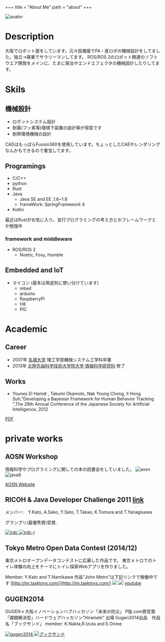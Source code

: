+++
title = "About Me"
path = "about"
+++


![avator](/assets/images/avatar.png)

# Description
大阪でロボット屋をしています。元々設備屋でFA・産ロボの機械設計をしてました。独立->廃業でサラリーマンしてます。
ROS/ROS 2のロボット関連のソフトウエア開発をメインに、たまに架台やエンドエフェクタの機械設計したりしてます。

# Skils

## 機械設計

+ ロボットシステム設計
+ 耐薬(フッ素等)環境下装置の設計等が得意です
+ 耐熱環境機械の設計

CADはもっぱらFusion360を使用しています。ちょっとしたCAEやレンダリングなんかもできるので重宝してます。

## Programings

+ C/C++
+ python
+ Rust
+ Java
  + Java SE and EE ,1.6~1.8
  + frameWork: SpringFramework 4
+ Kotlin

最近はRustがお気に入り。並行プログラミングの考え方とかフレームワークとか勉強中

### framework and middleware

+ ROS/ROS 2
  + Noetic, Foxy, Humble

## Embedded and IoT

+ マイコン (基本は用途別に使い分けています)
  + mbed
  + arduino
  + RaspberryPi
  + H8
  + PIC

# Academic

## Career

+ 2007年 [名城大学](http://www.meijo-u.ac.jp/) 理工学部機械システム工学科卒業
+ 2013年 [北陸先端科学技術大学院大学 情報科学研究科](http://www.jaist.ac.jp) 修了

## Works

+ Younes El Hamdi , Takumi Okamoto, Nak Young Chong, Il Hong Suh,"Developing a Bayesian Framework for Human Behavior Tracking ",The 26th Annual Conference of the Japanese Society for Artificial Intelligence, 2012 
<!-- [PDF](https://kaigi.org/jsai/webprogram/2012/pdf/717.pdf) -->
[PDF](/docs/paper.pdf)

# private works 

## AOSN Workshop
情報科学やプログラミングに関しての本の読書会をしていました。
![aosn](/assets/images/aosn.png)![java8](/assets/images/aosn-java8.png)

[AOSN Website](https://aosn.ws)

## RICOH & Java Developer Challenge 2011  [link](http://www.tasktoys.com/about-nuimagio)
メンバー:　Y.Kato, A.Sako, Y.Sato, T.Takao, K.Tomura and T.Yanagisawa

グランプリ(最優秀賞)受賞.

[ ![jrdc](/assets/images/rjdc11.png) ](http://jp.ricoh.com/release/2012/0113_2.html)[ ![jrdc-j](/assets/images/rjdc11-jaist.png) ](http://www.jaist.ac.jp/news/award/2012/ricohjava-developer-challenge-2011.html)

## Tokyo Metro Open Data Contest (2014/12)
東京メトロオープンデータコンテストに応募した作品です。
東京メトロでのトイレ体験の向上をテーマにトイレ探索Webアプリを作りました。

Member: Y.Kato and T.Namikawa
作品"John Metro"は下記リンクで稼働中です
[http://jm.tasktoys.com/](http://jm.tasktoys.com/)
![](/assets/images/johnmetro.png) ![](/assets/images/tmod.png)
[youtube](https://www.youtube.com/watch?v=zfEAgGL-BDk)

## GUGEN2014
GUGENｘ大阪イノベーションハブハッカソン「未来の防災」 P版.com賞受賞
「課題解決型」ハードウェアハッカソン”Hirameki” 出場
Gugen2014出品　作品名「ブックサンド」
member: K.Nakta,R.Izuta and E.Orime
<!-- [youtube](https://www.youtube.com/watch?v=v4aNmHM9fI4) -->

[![gugen2014](/assets/images/Gugen2014.png) ](http://arch.gugen.jp/)
[![ブックサンド](/assets/images/booksand.png) ](http://arch.gugen.jp/contest2014/entry/0105)